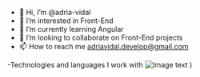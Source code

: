 - 👋 Hi, I’m @adria-vidal
- 👀 I’m interested in Front-End
- 🌱 I’m currently learning Angular
- 💞️ I’m looking to collaborate on Front-End projects
- 📫 How to reach me adriavidal.develop@gmail.com

-Technologies and languages I work with
![Image text]()
)

<!---
adria-vidal/adria-vidal is a ✨ special ✨ repository because its `README.md` (this file) appears on your GitHub profile.
You can click the Preview link to take a look at your changes.
--->
